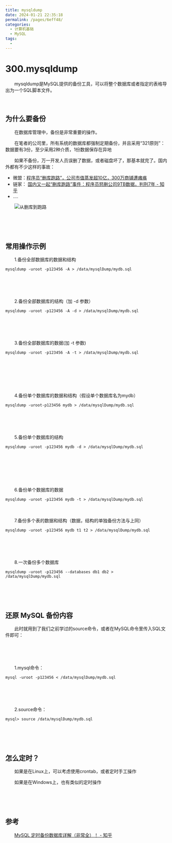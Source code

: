 ```yaml
---
title: mysqldump
date: 2024-01-21 22:35:18
permalink: /pages/6eff48/
categories:
  - 计算机基础
  - MySQL
tags:
  - 
---
```

# 300.mysqldump

　　mysqldump是MySQL提供的备份工具，可以将整个数据库或者指定的表格导出为一个SQL脚本文件。

　　‍

## 为什么要备份

　　在数据库管理中，备份是非常重要的操作。

　　在笔者的公司里，所有系统的数据库都强制定期备份，并且采用“321原则”：数据要有3份，至少采用2种介质，1份数据保存在异地

　　如果不备份，万一开发人员误删了数据，或者磁盘坏了，那基本就完了。国内外都有不少这样的事故：

* 微盟：[程序员“删库跑路”，公司市值蒸发超10亿，300万商铺遭瘫痪](https://baijiahao.baidu.com/s?id=1659594656526091419&wfr=spider&for=pc)
* 链家： [国内又一起“删库跑路”事件：程序员怒删公司9TB数据，判刑7年 - 知乎](https://zhuanlan.zhihu.com/p/634069006)
* ....

　　![从删库到跑路](https://image.peterjxl.com/blog/从删库到跑路-20231116215940-2qirygn.jpeg)

　　‍

　　

## 常用操作示例

　　1.备份全部数据库的数据和结构

```text
mysqldump -uroot -p123456 -A > /data/mysqlDump/mydb.sql
```

　　‍

　　‍

　　2.备份全部数据库的结构（加 -d 参数）

```text
mysqldump -uroot -p123456 -A -d > /data/mysqlDump/mydb.sql
```

　　‍

　　‍

　　3.备份全部数据库的数据(加 -t 参数)

```text
mysqldump -uroot -p123456 -A -t > /data/mysqlDump/mydb.sql
```

　　‍

　　‍

　　‍

　　4.备份单个数据库的数据和结构（假设单个数据库名为mydb）

```text
mysqldump -uroot-p123456 mydb > /data/mysqlDump/mydb.sql
```

　　‍

　　‍

　　5.备份单个数据库的结构

```text
mysqldump -uroot -p123456 mydb -d > /data/mysqlDump/mydb.sql
```

　　‍

　　‍

　　‍

　　6.备份单个数据库的数据

```text
mysqldump -uroot -p123456 mydb -t > /data/mysqlDump/mydb.sql
```

　　‍

　　7.备份多个表的数据和结构（数据，结构的单独备份方法与上同）

```text
mysqldump -uroot -p123456 mydb t1 t2 > /data/mysqlDump/mydb.sql
```

　　‍

　　‍

　　8.一次备份多个数据库

```text
mysqldump -uroot -p123456 --databases db1 db2 > /data/mysqlDump/mydb.sql
```

　　‍

　　‍

## 还原 MySQL 备份内容

　　此时就用到了我们之前学过的source命令，或者在MySQL命令里传入SQL文件即可：

　　‍

　　‍

　　1.mysql命令：

```text
mysql -uroot -p123456 < /data/mysqlDump/mydb.sql
```

　　‍

　　‍

　　2.source命令：

```text
mysql> source /data/mysqlDump/mydb.sql
```

　　‍

　　‍

## 怎么定时？

　　如果是在Linux上，可以考虑使用crontab，或者定时手工操作

　　如果是在Windows上，也有类似的定时操作

　　‍

　　‍

## 参考

　　[MySQL 定时备份数据库详解（非常全）！ - 知乎](https://zhuanlan.zhihu.com/p/457667009)
